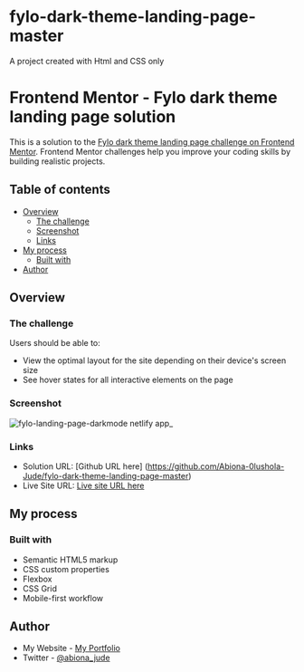 # fylo-dark-theme-landing-page-master
A project created with Html and CSS only

# Frontend Mentor - Fylo dark theme landing page solution

This is a solution to the [Fylo dark theme landing page challenge on Frontend Mentor](https://www.frontendmentor.io/challenges/fylo-dark-theme-landing-page-5ca5f2d21e82137ec91a50fd). Frontend Mentor challenges help you improve your coding skills by building realistic projects. 

## Table of contents

- [Overview](#overview)
  - [The challenge](#the-challenge)
  - [Screenshot](#screenshot)
  - [Links](#links)
- [My process](#my-process)
  - [Built with](#built-with)
- [Author](#author)



## Overview

### The challenge

Users should be able to:

- View the optimal layout for the site depending on their device's screen size
- See hover states for all interactive elements on the page

### Screenshot

![fylo-landing-page-darkmode netlify app_](https://user-images.githubusercontent.com/103720345/183334711-f11183e7-6a89-4158-a643-16ee3f267162.png)



### Links

- Solution URL: [Github URL here] (https://github.com/Abiona-0lushola-Jude/fylo-dark-theme-landing-page-master)
- Live Site URL: [Live site URL here](https://fylo-landing-page-darkmode.netlify.app/)

## My process

### Built with

- Semantic HTML5 markup
- CSS custom properties
- Flexbox
- CSS Grid
- Mobile-first workflow



## Author

- My Website - [My Portfolio](https://abiona-0lushola-jude.github.io/)
- Twitter - [@abiona_jude](https://twitter.com/abiona_jude)

